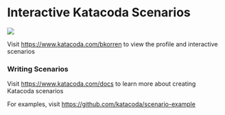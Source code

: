 # Interactive Katacoda Scenarios

[![](http://shields.katacoda.com/katacoda/bkorren/count.svg)](https://www.katacoda.com/bkorren "Get your profile on Katacoda.com")

Visit https://www.katacoda.com/bkorren to view the profile and interactive scenarios

### Writing Scenarios
Visit https://www.katacoda.com/docs to learn more about creating Katacoda scenarios

For examples, visit https://github.com/katacoda/scenario-example
